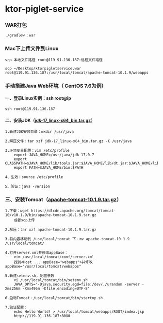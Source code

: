 # ktor-piglet-service

### WAR打包
    ./gradlew :war

### Mac下上传文件到Linux
    scp 本地文件路径 root@119.91.136.187:远程文件路径

    scp ~/Desktop/ktorpigletservice.war root@119.91.136.187:/usr/local/tomcat/apache-tomcat-10.1.9/webapps


### 手动搭建Java Web环境（ CentOS 7.6为例）
#### 一、登录Linux实例：ssh root@ip
    ssh root@119.91.136.187
#### 二、安装JDK（[jdk-17_linux-x64_bin.tar.gz](software%2Fjdk-17_linux-x64_bin.tar.gz)）
    1.新建JDK安装目录：mkdir /usr/java

    2.解压文件：tar xzf jdk-17_linux-x64_bin.tar.gz -C /usr/java

    3.环境变量配置：vim /etc/profile
        export JAVA_HOME=/usr/java/jdk-17.0.7
        export CLASSPATH=$JAVA_HOME/lib/tools.jar:$JAVA_HOME/lib/dt.jar:$JAVA_HOME/lib
        export PATH=$JAVA_HOME/bin:$PATH
    
    4、生效：source /etc/profile

    5、验证：java -version

### 三、安装Tomcat（[apache-tomcat-10.1.9.tar.gz](software%2Fapache-tomcat-10.1.9.tar.gz)）
    
    1.下载：wget https://dlcdn.apache.org/tomcat/tomcat-10/v10.1.9/bin/apache-tomcat-10.1.9.tar.gz
        或者scp上传

    2.解压：tar xzf apache-tomcat-10.1.9.tar.gz

    3.将内容移动到 /use/local/tomcat 下：mv apache-tomcat-10.1.9 /usr/local/tomcat/

    4.打开server.xml并修改appBase：
        vim /usr/local/tomcat/conf/server.xml
        找到<Host ... appBase="webapps">并修改 appBase="/usr/local/tomcat/webapps"

    5.新建setenv.sh，配置参数
        vi /usr/local/tomcat/bin/setenv.sh
        JAVA_OPTS='-Djava.security.egd=file:/dev/./urandom -server -Xms256m -Xmx496m -Dfile.encoding=UTF-8' 

    6.启动Tomcat：/usr/local/tomcat/bin/startup.sh

    7.验证配置：
        echo Hello World! > /usr/local/tomcat/webapps/ROOT/index.jsp
        http://119.91.136.187:8080